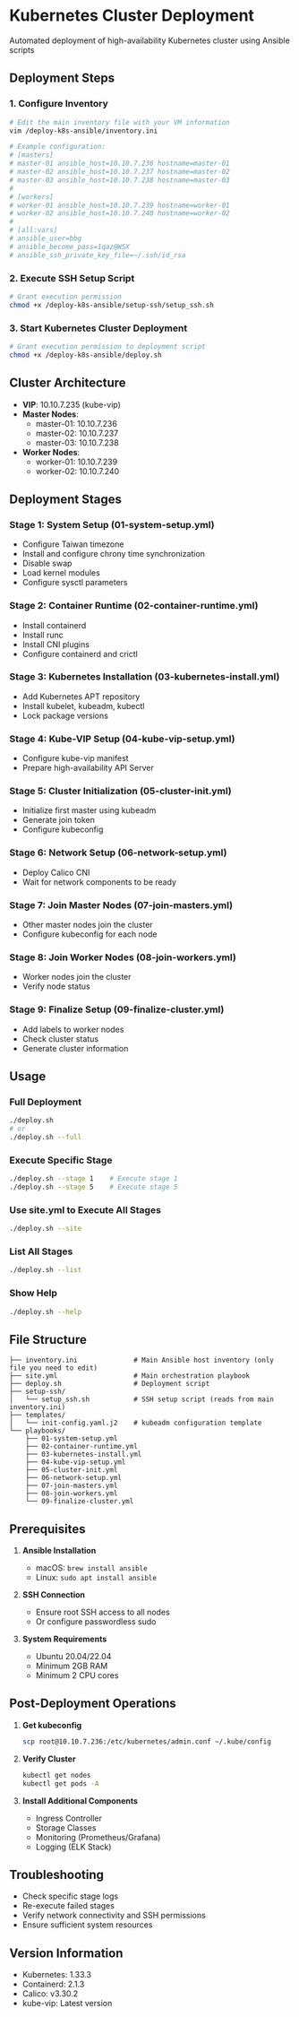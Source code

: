 # Kubernetes Cluster Deployment

Automated deployment of high-availability Kubernetes cluster using Ansible scripts

## Deployment Steps

### 1. Configure Inventory
```bash
# Edit the main inventory file with your VM information
vim /deploy-k8s-ansible/inventory.ini

# Example configuration:
# [masters]
# master-01 ansible_host=10.10.7.236 hostname=master-01
# master-02 ansible_host=10.10.7.237 hostname=master-02
# master-03 ansible_host=10.10.7.238 hostname=master-03
#
# [workers]
# worker-01 ansible_host=10.10.7.239 hostname=worker-01
# worker-02 ansible_host=10.10.7.240 hostname=worker-02
#
# [all:vars]
# ansible_user=bbg
# ansible_become_pass=1qaz@WSX
# ansible_ssh_private_key_file=~/.ssh/id_rsa
```

### 2. Execute SSH Setup Script
```bash
# Grant execution permission
chmod +x /deploy-k8s-ansible/setup-ssh/setup_ssh.sh
```

### 3. Start Kubernetes Cluster Deployment
```bash
# Grant execution permission to deployment script
chmod +x /deploy-k8s-ansible/deploy.sh
```

## Cluster Architecture

- **VIP**: 10.10.7.235 (kube-vip)
- **Master Nodes**: 
  - master-01: 10.10.7.236
  - master-02: 10.10.7.237  
  - master-03: 10.10.7.238
- **Worker Nodes**:
  - worker-01: 10.10.7.239
  - worker-02: 10.10.7.240

## Deployment Stages

### Stage 1: System Setup (01-system-setup.yml)
- Configure Taiwan timezone
- Install and configure chrony time synchronization
- Disable swap
- Load kernel modules
- Configure sysctl parameters

### Stage 2: Container Runtime (02-container-runtime.yml)
- Install containerd
- Install runc
- Install CNI plugins
- Configure containerd and crictl

### Stage 3: Kubernetes Installation (03-kubernetes-install.yml)
- Add Kubernetes APT repository
- Install kubelet, kubeadm, kubectl
- Lock package versions

### Stage 4: Kube-VIP Setup (04-kube-vip-setup.yml)
- Configure kube-vip manifest
- Prepare high-availability API Server

### Stage 5: Cluster Initialization (05-cluster-init.yml)
- Initialize first master using kubeadm
- Generate join token
- Configure kubeconfig

### Stage 6: Network Setup (06-network-setup.yml)
- Deploy Calico CNI
- Wait for network components to be ready

### Stage 7: Join Master Nodes (07-join-masters.yml)
- Other master nodes join the cluster
- Configure kubeconfig for each node

### Stage 8: Join Worker Nodes (08-join-workers.yml)
- Worker nodes join the cluster
- Verify node status

### Stage 9: Finalize Setup (09-finalize-cluster.yml)
- Add labels to worker nodes
- Check cluster status
- Generate cluster information

## Usage

### Full Deployment
```bash
./deploy.sh
# or
./deploy.sh --full
```

### Execute Specific Stage
```bash
./deploy.sh --stage 1    # Execute stage 1
./deploy.sh --stage 5    # Execute stage 5
```

### Use site.yml to Execute All Stages
```bash
./deploy.sh --site
```

### List All Stages
```bash
./deploy.sh --list
```

### Show Help
```bash
./deploy.sh --help
```

## File Structure

```
├── inventory.ini              # Main Ansible host inventory (only file you need to edit)
├── site.yml                   # Main orchestration playbook
├── deploy.sh                  # Deployment script
├── setup-ssh/
│   └── setup_ssh.sh           # SSH setup script (reads from main inventory.ini)
├── templates/
│   └── init-config.yaml.j2    # kubeadm configuration template
└── playbooks/
    ├── 01-system-setup.yml
    ├── 02-container-runtime.yml
    ├── 03-kubernetes-install.yml
    ├── 04-kube-vip-setup.yml
    ├── 05-cluster-init.yml
    ├── 06-network-setup.yml
    ├── 07-join-masters.yml
    ├── 08-join-workers.yml
    └── 09-finalize-cluster.yml
```

## Prerequisites

1. **Ansible Installation**
   - macOS: `brew install ansible`
   - Linux: `sudo apt install ansible`

2. **SSH Connection**
   - Ensure root SSH access to all nodes
   - Or configure passwordless sudo

3. **System Requirements**
   - Ubuntu 20.04/22.04
   - Minimum 2GB RAM
   - Minimum 2 CPU cores

## Post-Deployment Operations

1. **Get kubeconfig**
   ```bash
   scp root@10.10.7.236:/etc/kubernetes/admin.conf ~/.kube/config
   ```

2. **Verify Cluster**
   ```bash
   kubectl get nodes
   kubectl get pods -A
   ```

3. **Install Additional Components**
   - Ingress Controller
   - Storage Classes
   - Monitoring (Prometheus/Grafana)
   - Logging (ELK Stack)

## Troubleshooting

- Check specific stage logs
- Re-execute failed stages
- Verify network connectivity and SSH permissions
- Ensure sufficient system resources

## Version Information

- Kubernetes: 1.33.3
- Containerd: 2.1.3
- Calico: v3.30.2
- kube-vip: Latest version